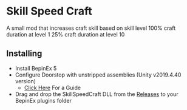 # Skill Speed Craft

A small mod that increases craft skill based on skill level
100% craft duration at level 1
25% craft duration at level 10

## Installing

- Install BepinEx 5
- Configure Doorstop with unstripped assemblies (Unity v2019.4.40 version)
  - [Click Here](https://obenseuermodding.github.io/Information/www/Guides/Configuring-Doorstop.html) For a Guide
- Drag and drop the SkillSpeedCraft DLL from the [Releases](https://github.com/hiemas-lerastad/OS-SkillCraftSpeed/releases/tag/main) to your BepinEx plugins folder
